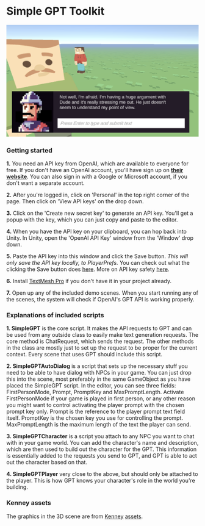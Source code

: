# Simple GPT Toolkit

![alt text](Screenshot.png)

### Getting started

**1.** You need an API key from OpenAI, which are available to everyone for free. If you don't have an OpenAI account, you'll have sign up on  **[their website](https://openai.com/api/)**. You can also sign in with a Google or Microsoft account, if you don't want a separate account.

**2.** After you're logged in, click on 'Personal' in the top right corner of the page. Then click on 'View API keys' on the drop down.

**3.** Click on the 'Create new secret key' to generate an API key. You'll get a popup with the key, which you can just copy and paste to the editor.

**4.** When you have the API key on your clipboard, you can hop back into Unity. In Unity, open the 'OpenAI API Key' window from the 'Window' drop down.

**5.** Paste the API key into this window and click the Save button. *This will only save the API key locally, to PlayerPrefs.* You can check out what the clicking the Save button does [here](https://github.com/helloplanets/Simple-GPT-Demos/blob/main/Assets/Simple%20GPT%20Toolkit/Editor/OpenAIApiKey.cs). More on API key safety [here](https://help.openai.com/en/articles/5112595-best-practices-for-api-key-safety).

**6.** Install [TextMesh Pro](https://docs.unity3d.com/Packages/com.unity.textmeshpro@3.0/manual/index.html) if you don't have it in your project already.

**7.** Open up any of the included demo scenes. When you start running any of the scenes, the system will check if OpenAI's GPT API is working properly.

### Explanations of included scripts

**1. SimpleGPT** is the core script. It makes the API requests to GPT and can be used from any outside class to easily make text generation requests. The core method is ChatRequest, which sends the request. The other methods in the class are mostly just to set up the request to be proper for the current context. Every scene that uses GPT should include this script.

**2. SimpleGPTAutoDialog** is a script that sets up the necessary stuff you need to be able to have dialog with NPCs in your game. You can just drop this into the scene, most preferably in the same GameObject as you have placed the SimpleGPT script. In the editor, you can see three fields: FirstPersonMode, Prompt, PromptKey and MaxPromptLength. Activate FirstPersonMode if your game is played in first person, or any other reason you might want to control activating the player prompt with the chosen prompt key only. Prompt is the reference to the player prompt text field itself. PromptKey is the chosen key you use for controlling the prompt. MaxPromptLength is the maximum length of the text the player can send.

**3. SimpleGPTCharacter** is a script you attach to any NPC you want to chat with in your game world. You can add the character's name and description, which are then used to build out the character for the GPT. This information is essentially added to the requests you send to GPT, and GPT is able to act out the character based on that.

**4. SimpleGPTPlayer** very close to the above, but should only be attached to the player. This is how GPT knows your character's role in the world you're building.

### Kenney assets

The graphics in the 3D scene are from [Kenney](https://www.kenney.nl/assets/tiny-town) [assets](https://www.kenney.nl/assets/blocky-characters).
